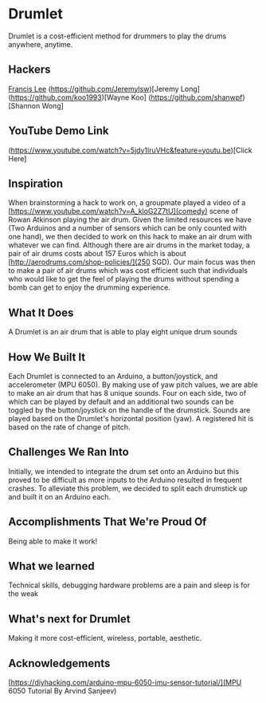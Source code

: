 # Drumlet
Drumlet is a cost-efficient method for drummers to play the drums anywhere, anytime.

## Hackers
[Francis Lee](https://github.com/fustilio)
(https://github.com/Jeremylsw)[Jeremy Long]
(https://github.com/koo1993)[Wayne Koo]
(https://github.com/shanwpf)[Shannon Wong]


## YouTube Demo Link
(https://www.youtube.com/watch?v=5jdy1lruVHc&feature=youtu.be)[Click Here]

## Inspiration 
When brainstorming a hack to work on, a groupmate played a video of a [https://www.youtube.com/watch?v=A_kloG2Z7tU](comedy) scene of Rowan Atkinson playing the air drum. Given the limited resources we have (Two Arduinos and a number of sensors which can be only counted with one hand), we then decided to work on this hack to make an air drum with whatever we can find. Although there are air drums in the market today, a pair of air drums costs about 157 Euros which is about [http://aerodrums.com/shop-policies/](250 SGD). Our main focus was then to make a pair of air drums which was cost efficient such that individuals who would like to get the feel of playing the drums without spending a bomb can get to enjoy the drumming experience.

## What It Does
A Drumlet is an air drum that is able to play eight unique drum sounds

## How We Built It
Each Drumlet is connected to an Arduino, a button/joystick, and accelerometer (MPU 6050). By making use of yaw pitch values, we are able to make an air drum that has 8 unique sounds. Four on each side, two of which can be played by default and an additional two sounds can be toggled by the button/joystick on the handle of the drumstick. Sounds are played based on the Drumlet's horizontal position (yaw). A registered hit is based on the rate of change of pitch. 

## Challenges We Ran Into
Initially, we intended to integrate the drum set onto an Arduino but this proved to be difficult as more inputs to the Arduino resulted in frequent crashes. To alleviate this problem, we decided to split each drumstick up and built it on an Arduino each.

## Accomplishments That We're Proud Of
Being able to make it work!

## What we learned
Technical skills, debugging hardware problems are a pain and sleep is for the weak

## What's next for Drumlet
Making it more cost-efficient, wireless, portable, aesthetic.

## Acknowledgements
[https://diyhacking.com/arduino-mpu-6050-imu-sensor-tutorial/](MPU 6050 Tutorial By Arvind Sanjeev)


